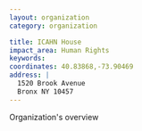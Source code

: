 ```yaml
---
layout: organization
category: organization

title: ICAHN House
impact_area: Human Rights
keywords: 
coordinates: 40.83868,-73.90469
address: |
  1520 Brook Avenue
  Bronx NY 10457
---
```

Organization's overview
